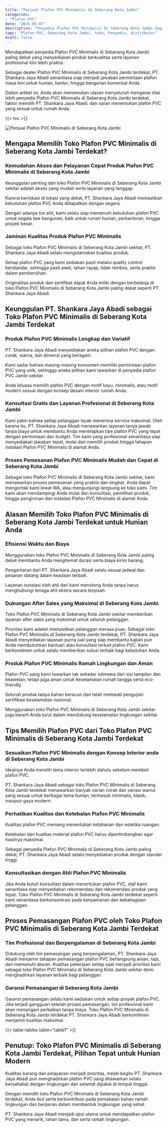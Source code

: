 ```yaml
---
title: "Penjual Plafon PVC Minimalis di Seberang Kota Jambi"
categories: 
- "Plafon-PVC"
date: "2025-05-07"
description: "Penyedia Plafon PVC Minimalis di Seberang Kota Jambi bagi hunian, perkantoran, serta ritel. Produk berkualitas, variasi motif, pilihan warna elegan, dengan layanan penempatan oleh tim profesional dan garansi resmi!|Servis penyediaan Plafon PVC Minimalis di Seberang Kota Jambi bagi kebutuhan rumah, office, maupun ritel, dengan material terbaik dan pemasangan oleh tenaga ahli ahli dan garansi resmi.|Alternatif Plafon PVC Minimalis di Seberang Kota Jambi yang terbukti bagi rumah, perkantoran, dan toko, bersama produk terbaik dan penempatan oleh tim berpengalaman serta kepastian resmi.|Penyediaan Plafon PVC Minimalis di Seberang Kota Jambi bagi tempat tinggal, office, serta ritel, beserta plafon berkualitas dan penempatan oleh teknisi profesional, lengkap dengan jaminan resmi.}"
tags: "Plafon PVC, Seberang Kota Jambi, toko, Penyedia, distributor"
draft: false
---
```


Mendapatkan penyedia Plafon PVC Minimalis di Seberang Kota Jambi paling dekat yang menyediakan produk berkualitas serta layanan profesional kini lebih praktis.

Sebagai dealer Plafon PVC Minimalis di Seberang Kota Jambi terdekat, PT. Shankara Jaya Abadi senantiasa siap menjadi jawaban permintaan plafon masa kini untuk hunian, kantor, hingga bangunan komersial Anda.

Dalam artikel ini, Anda akan menemukan ulasan menyeluruh mengenai nilai lebih penyedia Plafon PVC Minimalis di Seberang Kota Jambi terdekat, faktor memilih PT. Shankara Jaya Abadi, dan saran menentukan plafon PVC yang sesuai untuk rumah Anda.

{{< toc >}}

![Penjual Plafon PVC Minimalis di Seberang Kota Jambi](/images/Plafon-PVC/Penjual-Plafon-PVC-Minimalis-di-Seberang-Kota-Jambi.png)


## Mengapa Memilih Toko Plafon PVC Minimalis di Seberang Kota Jambi Terdekat?

### Kemudahan Akses dan Pelayanan Cepat Produk Plafon PVC Minimalis di Seberang Kota Jambi

Keunggulan penting dari toko Plafon PVC Minimalis di Seberang Kota Jambi sekitar adalah akses yang mudah serta layanan yang tanggap.

Karena berlokasi di lokasi yang dekat, PT. Shankara Jaya Abadi memastikan kebutuhan plafon PVC Anda didapatkan dengan segera.

Dengan adanya tim ahli, kami selalu siap memenuhi kebutuhan plafon PVC untuk segala tipe bangunan, baik untuk rumah hunian, perkantoran, hingga proyek besar.

### Jaminan Kualitas Produk Plafon PVC Minimalis

Sebagai toko Plafon PVC Minimalis di Seberang Kota Jambi sekitar, PT. Shankara Jaya Abadi selalu mengutamakan kualitas produk.

Setiap plafon PVC yang kami sediakan pasti melalui quality control berstandar, sehingga pasti awet, tahan rayap, tidak rembes, serta praktis dalam pembersihan.

Originalitas produk dan sertifikat dapat Anda miliki dengan berbelanja di toko Plafon PVC Minimalis di Seberang Kota Jambi paling dekat seperti PT. Shankara Jaya Abadi.

## Keunggulan PT. Shankara Jaya Abadi sebagai Toko Plafon PVC Minimalis di Seberang Kota Jambi Terdekat

### Produk Plafon PVC Minimalis Lengkap dan Variatif

PT. Shankara Jaya Abadi menyediakan aneka pilihan plafon PVC dengan corak, warna, dan dimensi yang beragam.

Kami sadar bahwa masing-masing konsumen memiliki permintaan plafon PVC yang unik, sehingga aneka pilihan kami tawarkan di penyedia plafon PVC Jambi sekitar.

Anda leluasa memilih plafon PVC dengan motif kayu, minimalis, atau motif modern sesuai dengan konsep desain interior rumah Anda.

### Konsultasi Gratis dan Layanan Profesional di Seberang Kota Jambi

Kami yakin bahwa setiap pelanggan layak menerima service maksimal. Oleh karena itu, PT. Shankara Jaya Abadi menawarkan layanan tanya jawab tanpa biaya untuk membantu Anda menetapkan tipe plafon PVC yang tepat dengan permintaan dan budget. Tim kami yang profesional senantiasa siap menyediakan jawaban tepat, mulai dari memilih produk hingga tahapan instalasi Plafon PVC Minimalis di alamat Anda.

### Proses Pemesanan Plafon PVC Minimalis Mudah dan Cepat di Seberang Kota Jambi

Sebagai toko Plafon PVC Minimalis di Seberang Kota Jambi sekitar, kami menawarkan proses pemesanan yang praktis dan singkat. Anda dapat mengontak kami lewat WA, atau mengunjungi langsung ke toko kami. Tim kami akan mendampingi Anda mulai dari konsultasi, pemilihan produk, hingga pengiriman dan instalasi Plafon PVC Minimalis di alamat Anda.

## Alasan Memilih Toko Plafon PVC Minimalis di Seberang Kota Jambi Terdekat untuk Hunian Anda

### Efisiensi Waktu dan Biaya

Menggunakan toko Plafon PVC Minimalis di Seberang Kota Jambi paling dekat membantu Anda menghemat durasi serta biaya kirim barang.

Pengantaran dari PT. Shankara Jaya Abadi selalu sesuai jadwal dan pesanan datang dalam keadaan terbaik.

Layanan instalasi oleh ahli dari kami menolong Anda tanpa harus menghubungi tenaga ahli ekstra secara terpisah.

### Dukungan After Sales yang Maksimal di Seberang Kota Jambi

Toko Plafon PVC Minimalis di Seberang Kota Jambi sekitar memberikan layanan after sales yang maksimal untuk seluruh pelanggan.

Prioritas kami adalah memastikan pelanggan merasa puas. Sebagai toko Plafon PVC Minimalis di Seberang Kota Jambi terdekat, PT. Shankara Jaya Abadi menyediakan layanan purna jual yang siap membantu kapan pun Anda membutuhkan bantuan atau konsultasi terkait plafon PVC. Kami berkomitmen untuk selalu memberikan solusi terbaik bagi kebutuhan Anda.

### Produk Plafon PVC Minimalis Ramah Lingkungan dan Aman

Plafon PVC yang kami tawarkan tak sekadar istimewa dari sisi tampilan dan keawetan, tetapi juga aman untuk keselamatan rumah tangga serta eco-friendly.

Seluruh produk tanpa bahan beracun dan telah melewati pengujian sertifikasi keselamatan nasional.

Menggunakan toko Plafon PVC Minimalis di Seberang Kota Jambi sekitar juga berarti Anda turut dalam mendukung keselamatan lingkungan sekitar.

## Tips Memilih Plafon PVC dari Toko Plafon PVC Minimalis di Seberang Kota Jambi Terdekat

### Sesuaikan Plafon PVC Minimalis dengan Konsep Interior anda di Seberang Kota Jambi

Idealnya Anda memilih tema interior terlebih dahulu sebelum membeli plafon PVC.

PT. Shankara Jaya Abadi sebagai toko Plafon PVC Minimalis di Seberang Kota Jambi terdekat menawarkan banyak varian corak dan variasi warna yang sesuai untuk berbagai tema hunian, termasuk minimalis, klasik, maupun gaya modern.

### Perhatikan Kualitas dan Ketebalan Plafon PVC Minimalis

Kualitas plafon PVC memang menentukan ketahanan dan estetika ruangan.

Ketebalan dan kualitas material plafon PVC harus dipertimbangkan agar hasilnya maksimal.

Sebagai penyedia Plafon PVC Minimalis di Seberang Kota Jambi paling dekat, PT. Shankara Jaya Abadi selalu menyediakan produk dengan standar tinggi.

### Konsultasikan dengan Ahli Plafon PVC Minimalis

Jika Anda butuh konsultasi dalam menentukan plafon PVC, staf kami senantiasa siap menyediakan rekomendasi dan rekomendasi produk yang tepat. Toko Plafon PVC Minimalis di Seberang Kota Jambi terdekat seperti kami senantiasa berkonsentrasi pada kenyamanan dan kebahagiaan pelanggan.

## Proses Pemasangan Plafon PVC oleh Toko Plafon PVC Minimalis di Seberang Kota Jambi Terdekat

### Tim Profesional dan Berpengalaman di Seberang Kota Jambi

Didukung oleh tim pemasangan yang berpengalaman, PT. Shankara Jaya Abadi menjamin tahapan pemasangan plafon PVC berlangsung aman, rapi, dan memenuhi aturan. Kualitas pekerjaan setiap saat menjadi prioritas kami sebagai toko Plafon PVC Minimalis di Seberang Kota Jambi sekitar demi menghadirkan layanan terbaik bagi pelanggan.

### Garansi Pemasangan di Seberang Kota Jambi

Garansi pemasangan selalu kami sediakan untuk setiap proyek plafon PVC. Jika terjadi gangguan setelah proses pemasangan, tim profesional kami akan menangani perbaikan tanpa biaya. Toko Plafon PVC Minimalis di Seberang Kota Jambi terdekat PT. Shankara Jaya Abadi berkomitmen menjamin kualitas maksimal.

{{< table-tables table="table1" >}}

## Penutup: Toko Plafon PVC Minimalis di Seberang Kota Jambi Terdekat, Pilihan Tepat untuk Hunian Modern

Kualitas barang dan pelayanan menjadi prioritas, meski begitu PT. Shankara Jaya Abadi pun menghadirkan plafon PVC yang ditawarkan selalu bersahabat dengan lingkungan dan selamat dipakai di tempat tinggal.

Dengan memilih toko Plafon PVC Minimalis di Seberang Kota Jambi terdekat, Anda ikut serta berkontribusi pada pemakaian bahan ramah lingkungan dan berperan dalam membentuk lingkungan yang sehat.

PT. Shankara Jaya Abadi menjadi opsi utama untuk mendapatkan plafon PVC yang menarik, tahan lama, dan serta ramah lingkungan.